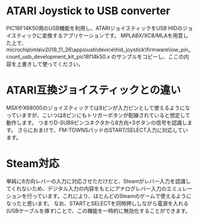 # ATARI Joystick to USB converter
PIC18F14K50用のUSB機能を利用し、ATARIジョイスティックをUSB HIDのジョイスティックに変換するアプリケーションです。
MPLABX/XC8/MLAを用意した上で、
microchip\mla\v2018_11_26\apps\usb\device\hid_joystick\firmware\low_pin_count_usb_development_kit_pic18f14k50.x
のサンプルをコピーし、ここの内容を上書きして使ってください。

# ATARI互換ジョイスティックとの違い
MSXやX68000のジョイスティックでは8ピンが入力ピンとして使えるようになっていますが、こいつは8ピンにもトリガーボタンが配線されていると想定して動作します。
つまりD-SUB9ピンコネクタから8方向+3ボタンの信号を認識します。
さらにおまけで、FM-TOWNSパッドのSTART/SELECT入力に対応しています。

# Steam対応
単純に8方向レバーの入力に対応させただけだと、Steamがレバー入力を認識してくれないため、デジタル入力の内容をもとにアナログレバー入力のエミュレーションを行っています。これにより、ほとんどのSteamのゲームで使えるようになったと思います。
なお、STARTとSELECTを同時押ししながら電源を入れる(USBケーブルを挿す)ことで、この機能を一時的に無効化することができます。
